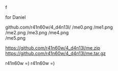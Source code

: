 f



for Daniel

github.com/r41n60w/4_d4n13l/
                           /me0.png
                           /me1.png                     
                           /me2.png
                           /me3.png
                           /me4.png   
                           /me5.png
                           
https://github.com/r41n60w/4_d4n13l/me.zip
https://github.com/r41n60w/4_d4n13l/me.tar.gz

r41n60w  =)
r41n60w  =)
